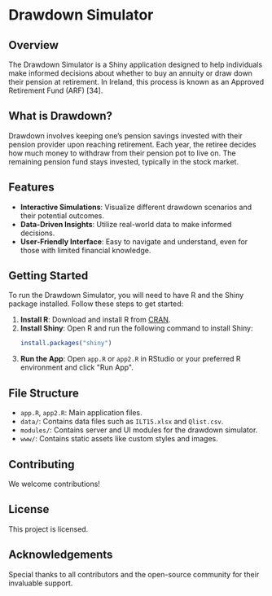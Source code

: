 # Drawdown Simulator

## Overview

The Drawdown Simulator is a Shiny application designed to help individuals make informed decisions about whether to buy an annuity or draw down their pension at retirement. In Ireland, this process is known as an Approved Retirement Fund (ARF) [34]. 

## What is Drawdown?

Drawdown involves keeping one’s pension savings invested with their pension provider upon reaching retirement. Each year, the retiree decides how much money to withdraw from their pension pot to live on. The remaining pension fund stays invested, typically in the stock market.

## Features

- **Interactive Simulations**: Visualize different drawdown scenarios and their potential outcomes.
- **Data-Driven Insights**: Utilize real-world data to make informed decisions.
- **User-Friendly Interface**: Easy to navigate and understand, even for those with limited financial knowledge.

## Getting Started

To run the Drawdown Simulator, you will need to have R and the Shiny package installed. Follow these steps to get started:

1. **Install R**: Download and install R from [CRAN](https://cran.r-project.org/).
2. **Install Shiny**: Open R and run the following command to install Shiny:
    ```R
    install.packages("shiny")
    ```
3. **Run the App**: Open `app.R` or `app2.R` in RStudio or your preferred R environment and click "Run App".

## File Structure

- `app.R`, `app2.R`: Main application files.
- `data/`: Contains data files such as `ILT15.xlsx` and `Qlist.csv`.
- `modules/`: Contains server and UI modules for the drawdown simulator.
- `www/`: Contains static assets like custom styles and images.

## Contributing

We welcome contributions! 

## License

This project is licensed.

## Acknowledgements

Special thanks to all contributors and the open-source community for their invaluable support.


